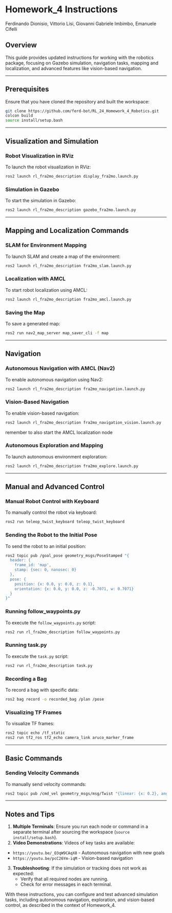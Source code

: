 # Homework_4 Instructions

Ferdinando Dionisio, Vittorio Lisi, Giovanni Gabriele Imbimbo, Emanuele Cifelli

## Overview

This guide provides updated instructions for working with the robotics package, focusing on Gazebo simulation, navigation tasks, mapping and localization, and advanced features like vision-based navigation.

---

## Prerequisites

Ensure that you have cloned the repository and built the workspace:

```bash
git clone https://github.com/ferd-bot/RL_24_Homework_4_Robotics.git
colcon build
source install/setup.bash
```

---

## Visualization and Simulation

### Robot Visualization in RViz

To launch the robot visualization in RViz:

```bash
ros2 launch rl_fra2mo_description display_fra2mo.launch.py
```

### Simulation in Gazebo

To start the simulation in Gazebo:

```bash
ros2 launch rl_fra2mo_description gazebo_fra2mo.launch.py
```

---

## Mapping and Localization Commands

### SLAM for Environment Mapping

To launch SLAM and create a map of the environment:

```bash
ros2 launch rl_fra2mo_description fra2mo_slam.launch.py
```

### Localization with AMCL

To start robot localization using AMCL:

```bash
ros2 launch rl_fra2mo_description fra2mo_amcl.launch.py
```

### Saving the Map

To save a generated map:

```bash
ros2 run nav2_map_server map_saver_cli -f map
```

---

## Navigation

### Autonomous Navigation with AMCL (Nav2)

To enable autonomous navigation using Nav2:

```bash
ros2 launch rl_fra2mo_description fra2mo_navigation.launch.py
```

### Vision-Based Navigation

To enable vision-based navigation:

```bash
ros2 launch rl_fra2mo_description fra2mo_navigation_vision.launch.py
```
remember to also start the AMCL localization node
### Autonomous Exploration and Mapping

To launch autonomous environment exploration:

```bash
ros2 launch rl_fra2mo_description fra2mo_explore.launch.py
```

---

## Manual and Advanced Control

### Manual Robot Control with Keyboard

To manually control the robot via keyboard:

```bash
ros2 run teleop_twist_keyboard teleop_twist_keyboard
```

### Sending the Robot to the Initial Pose

To send the robot to an initial position:

```bash
ros2 topic pub /goal_pose geometry_msgs/PoseStamped "{
  header: {
    frame_id: 'map',
    stamp: {sec: 0, nanosec: 0}
  },
  pose: {
    position: {x: 0.0, y: 0.0, z: 0.1},
    orientation: {x: 0.0, y: 0.0, z: -0.7071, w: 0.7071}
  }
}"
```

### Running follow_waypoints.py

To execute the `follow_waypoints.py` script:

```bash
ros2 run rl_fra2mo_description follow_waypoints.py
```

### Running task.py

To execute the `task.py` script:

```bash
ros2 run rl_fra2mo_description task.py
```

### Recording a Bag

To record a bag with specific data:

```bash
ros2 bag record -o recorded_bag /plan /pose
```

### Visualizing TF Frames

To visualize TF frames:

```bash
ros2 topic echo /tf_static
ros2 run tf2_ros tf2_echo camera_link aruco_marker_frame
```

---

## Basic Commands

### Sending Velocity Commands

To manually send velocity commands:

```bash
ros2 topic pub /cmd_vel geometry_msgs/msg/Twist "{linear: {x: 0.2}, angular: {z: 0.2}}"
```

---

## Notes and Tips

1. **Multiple Terminals**: Ensure you run each node or command in a separate terminal after sourcing the workspace (`source install/setup.bash`).
2. **Video Demonstrations**: Videos of key tasks are available:

- `https://youtu.be/_O3qW9CAqX8` - Autonomous navigation with new goals
- `https://youtu.be/pcC26Ym-iqM` - Vision-based navigation

3. **Troubleshooting**: If the simulation or tracking does not work as expected:
   - Verify that all required nodes are running.
   - Check for error messages in each terminal.

With these instructions, you can configure and test advanced simulation tasks, including autonomous navigation, exploration, and vision-based control, as described in the context of Homework_4.
